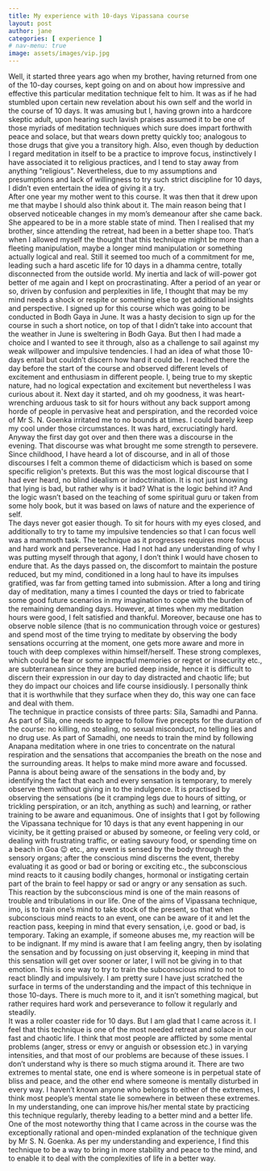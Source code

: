 ```yaml
---
title: My experience with 10-days Vipassana course
layout: post
author: jane
categories: [ experience ]
# nav-menu: true
image: assets/images/vip.jpg
---
```


Well, it started three years ago when my brother, having returned from one of the 10-day courses, kept going on and on about how impressive and effective this particular meditation technique felt to him. It was as if he had stumbled upon certain new revelation about his own self and the world in the course of 10 days. It was amusing but I, having grown into a hardcore skeptic adult, upon hearing such lavish praises assumed it to be one of those myriads of meditation techniques which sure does impart forthwith peace and solace, but that wears down pretty quickly too; analogous to those drugs that give you a transitory high. Also, even though by deduction I regard meditation in itself to be a practice to improve focus, instinctively I have associated it to religious practices, and I tend to stay away from anything “religious". Nevertheless, due to my assumptions and presumptions and lack of willingness to try such strict discipline for 10 days, I didn’t even entertain the idea of giving it a try.
<br />
After one year my mother went to this course. It was then that it drew upon me that maybe I should also think about it. The main reason being that I observed noticeable changes in my mom’s demeanour after she came back. She appeared to be in a more stable state of mind. Then I realised that my brother, since attending the retreat, had been in a better shape too. That’s when I allowed myself the thought that this technique might be more than a fleeting manipulation, maybe a longer mind manipulation or something actually logical and real. Still it seemed too much of a commitment for me, leading such a hard ascetic life for 10 days in a dhamma centre, totally disconnected from the outside world. My inertia and lack of will-power got better of me again and I kept on procrastinating.
After a period of an year or so, driven by confusion and perplexities in life, I thought that may be my mind needs a shock or respite or something else to get additional insights and perspective. I signed up for this course which was going to be conducted in Bodh Gaya in June. It was a hasty decision to sign up for the course in such a short notice, on top of that I didn’t take into account that the weather in June is sweltering in Bodh Gaya. But then I had made a choice and I wanted to see it through, also as a challenge to sail against my weak willpower and impulsive tendencies.
I had an idea of what those 10-days entail but couldn’t discern how hard it could be. I reached there the day before the start of the course and observed different levels of excitement and enthusiasm in different people. I, being true to my skeptic nature, had no logical expectation and excitement but nevertheless I was curious about it. Next day it started, and oh my goodness, it was heart-wrenching arduous task to sit for hours without any back support among horde of people in pervasive heat and perspiration, and the recorded voice of Mr S. N. Goenka irritated me to no bounds at times. I could barely keep my cool under those circumstances. It was hard, excruciatingly hard. Anyway the first day got over and then there was a discourse in the evening. That discourse was what brought me some strength to persevere. Since childhood, I have heard a lot of discourse, and in all of those discourses I felt a common theme of didacticism which is based on some specific religion's pretexts. But this was the most logical discourse that I had ever heard, no blind idealism or indoctrination. It is not just knowing that lying is bad, but rather why is it bad? What is the logic behind it? And the logic wasn’t based on the teaching of some spiritual guru or taken from some holy book, but it was based on laws of nature and the experience of self.
<br />
The days never got easier though. To sit for hours with my eyes closed, and additionally to try to tame my impulsive tendencies so that I can focus well was a mammoth task. The technique as it progresses requires more focus and hard work and perseverance. Had I not had any understanding of why I was putting myself through that agony, I don’t think I would have chosen to endure that. As the days passed on, the discomfort to maintain the posture reduced, but my mind, conditioned in a long haul to have its impulses gratified, was far from getting tamed into submission. After a long and tiring day of meditation, many a times I counted the days or tried to fabricate some good future scenarios in my imagination to cope with the burden of the remaining demanding days. However, at times when my meditation hours were good, I felt satisfied and thankful. Moreover, because one has to observe noble silence (that is no communication through voice or gestures) and spend most of the time trying to meditate by observing the body sensations occurring at the moment, one gets more aware and more in touch with deep complexes within himself/herself. These strong complexes, which could be fear or some impactful memories or regret or insecurity etc., are subterranean since they are buried deep inside, hence it is difficult to discern their expression in our day to day distracted and chaotic life; but they do impact our choices and life course insidiously. I personally think that it is worthwhile that they surface when they do, this way one can face and deal with them.
<br />
The technique in practice consists of three parts: Sila, Samadhi and Panna. As part of Sila, one needs to agree to follow five precepts for the duration of the course: no killing, no stealing, no sexual misconduct, no telling lies and no drug use. As part of Samadhi, one needs to train the mind by following Anapana meditation where in one tries to concentrate on the natural respiration and the sensations that accompanies the breath on the nose and the surrounding areas. It helps to make mind more aware and focussed. Panna is about being aware of the sensations in the body and, by identifying the fact that each and every sensation is temporary, to merely observe them without giving in to the indulgence. It is practised by observing the sensations (be it cramping legs due to hours of sitting, or trickling perspiration, or an itch, anything as such) and learning, or rather training to be aware and equanimous. One of insights that I got by following the Vipassana technique for 10 days is that any event happening in our vicinity, be it getting praised or abused by someone, or feeling very cold, or dealing with frustrating traffic, or eating savoury food, or spending time on a beach in Goa 😉 etc., any event is sensed by the body through the sensory organs; after the conscious mind discerns the event, thereby evaluating it as good or bad or boring or exciting etc., the subconscious mind reacts to it causing bodily changes, hormonal or instigating certain part of the brain to feel happy or sad or angry or any sensation as such. This reaction by the subconscious mind is one of the main reasons of trouble and tribulations in our life. One of the aims of Vipassana technique, imo, is to train one’s mind to take stock of the present, so that when subconscious mind reacts to an event, one can be aware of it and let the reaction pass, keeping in mind that every sensation, i,e. good or bad, is temporary. Taking an example, if someone abuses me, my reaction will be to be indignant. If my mind is aware that I am feeling angry, then by isolating the sensation and by focussing on just observing it, keeping in mind that this sensation will get over sooner or later, I will not be giving in to that emotion. This is one way to try to train the subconscious mind to not to react blindly and impulsively. I am pretty sure I have just scratched the surface in terms of the understanding and the impact of this technique in those 10-days. There is much more to it, and it isn’t something magical, but rather requires hard work and perseverance to follow it regularly and steadily.
<br />
It was a roller coaster ride for 10 days. But I am glad that I came across it. I feel that this technique is one of the most needed retreat and solace in our fast and chaotic life. I think that most people are afflicted by some mental problems (anger, stress or envy or anguish or obsession etc.) in varying intensities, and that most of our problems are because of these issues. I don’t understand why is there so much stigma around it. There are two extremes to mental state, one end is where someone is in perpetual state of bliss and peace, and the other end where someone is mentally disturbed in every way. I haven’t known anyone who belongs to either of the extremes, I think most people’s mental state lie somewhere in between these extremes. In my understanding, one can improve his/her mental state by practicing this technique regularly, thereby leading to a better mind and a better life. One of the most noteworthy thing that I came across in the course was the exceptionally rational and open-minded explanation of the technique given by Mr S. N. Goenka. As per my understanding and experience, I find this technique to be a way to bring in more stability and peace to the mind, and to enable it to deal with the complexities of life in a better way.